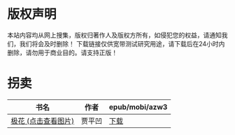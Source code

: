 # 版权声明

本站内容均从网上搜集，版权归著作人及版权方所有，如侵犯您的权益，请通知我们，我们将会及时删除！ 下载链接仅供宽带测试研究用途，请下载后在24小时内删除，请勿用于商业目的。请支持正版！

# 拐卖

| 书名 | 作者 | epub/mobi/azw3 |
| --- | --- | --- |
| [极花 (点击查看图片)](https://www.dushupai.com/attachment/2024/06/01/f1fdcdbfccf3d868.jpg) | 贾平凹 | [下载](https://url89.ctfile.com/f/31084289-1357008142-d8ae4a?p=8866) |
